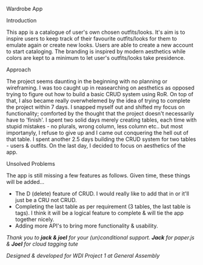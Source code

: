 Wardrobe App


Introduction

This app is a catalogue of user's own chosen outfits/looks. It's aim is to inspire users to keep track of their favourite outfits/looks for them to emulate again or create new looks. Users are able to create a new account to start cataloging. The branding is inspired by modern aesthetics while colors are kept to a minimum to let user's outfits/looks take presidence.


Approach

The project seems daunting in the beginning with no planning or wireframing. I was too caught up in reasearching on aesthetics as opposed trying to figure out how to build a basic CRUD system using RoR. On top of that, I also became really overwhelemed by the idea of trying to complete the project within 7 days. I snapped myself out and shifted my focus on functionality; comforted by the thought that the project doesn't necessarily have to 'finish'. I spent two solid days merely creating tables, each time with stupid mistakes - no plurals, wrong column, less column etc.. but most importanyly, I refuse to give up and I came out conquering the hell out of that table. I spent another 2.5 days building the CRUD system for two tables - users & outfits. On the last day, I decided to focus on aesthetics of the app.


Unsolved Problems

The app is still missing a few features as follows. Given time, these things will be added... <br> 
- The D (delete) feature of CRUD. I would really like to add that in or it'll just be a CRU not CRUD.
- Completing the last table as per requirement (3 tables, the last table is tags). I think it will be a logical feature to complete & will tie the app together nicely.
- Adding more API's to bring more functionality & usability.



<i>Thank you to <b>jack & joel</b> for your (un)conditional support. <b>Jack</b> for paper.js & <b>Joel</b> for cloud tagging tute</i>

<i>Designed & developed for WDI Project 1 at General Assembly</i>